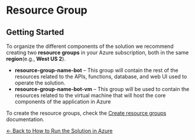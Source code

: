 # Resource Group

## Getting Started

To organize the different components of the solution we recommend creating two **resource groups** in your Azure subscription, both in the same **region**(e.g., **West US 2**).

- **resource-group-name-bot** – This  group  will  contain  the  rest  of  the resources related to the APIs, functions, database, and web UI used to operate the solution.
- **resource-group-name-bot-vm** – This group will be used to contain the resources  related  to  the  virtual  machine  that  will  host  the  core components of the application in Azure

To create the resource groups, check the [Create resource groups](https://docs.microsoft.com/en-us/azure/azure-resource-manager/management/manage-resource-groups-portal#create-resource-groups) documentation.

[← Back to How to Run the Solution in Azure](README.md#how-to-run-the-solution-in-azure)